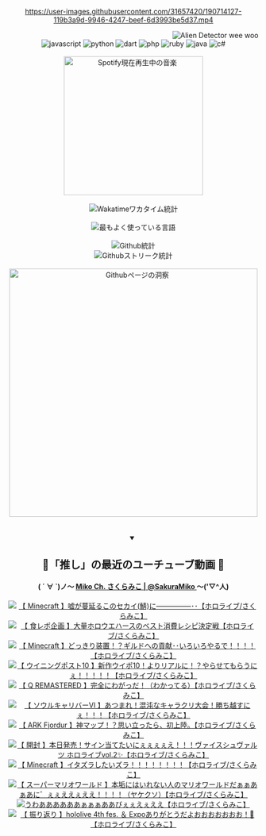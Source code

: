 <!-- START: HERO IMAGE GIF ////////// ////////// ////////// -->
<!-- <img src="@/../assets/img/gaming/ghost-of-tsushima.gif" width="100%"  alt="nellyXinwei's Hero Gif Image"/> -->
<!-- END: HERO IMAGE GIF ////////// ////////// ////////// -->

<div align="center" >  
  
<!-- START:ワンピース 第1015話「ルフィはRED ROCを使う」 -->
<https://user-images.githubusercontent.com/31657420/190714127-119b3a9d-9946-4247-beef-6d3993be5d37.mp4>
<!-- END:ワンピース 第1015話「ルフィはRED ROCを使う」 -->

<!-- START:VISITOR COUNTER -->
<div width="100%" align="right">

<img src="https://komarev.com/ghpvc/?username=nellyXinwei&label=🛸&color=grey&style=for-the-badge&labelcolor=ffffff" alt="Alien Detector wee woo"/>

</div>
<!-- END:VISITOR COUNTER -->

<!-- START: PROGRAMMING LANGUAGES -->
<!-- 色彩 Color Scheme:
#961E3A, #8A0D42, #5A0640, #4F265E, #2B355A, #3E759B, #CC4246,
#BB2649, #AD1052, #700750, #633075, #364270, #4E92C2, #FF5357
Sauce: https://www.webcreatorbox.com/inspiration/pantone-2023
-->

<img src="https://img.shields.io/badge/javascript%20-%23BB2649.svg?&style=for-the-badge&logo=javascript&logoColor=white&labelColor=961E3A" alt="javascript"/>
<img src="https://img.shields.io/badge/python%20-%23AD1052.svg?&style=for-the-badge&logo=python&logoColor=white&labelColor=8A0D42" alt="python" />
<img src="https://img.shields.io/badge/dart%20-%23700750.svg?&style=for-the-badge&logo=dart&logoColor=white&labelColor=5A0640" alt="dart"/>
<img src="https://img.shields.io/badge/php%20-%23633075.svg?&style=for-the-badge&logo=php&logoColor=white&labelColor=4F265E" alt="php"/>
<img src="https://img.shields.io/badge/ruby%20-%23364270.svg?&style=for-the-badge&logo=ruby&logoColor=white&labelColor=2B355A" alt="ruby"/>
<img src="https://img.shields.io/badge/java%20-%234E92C2.svg?&style=for-the-badge&logo=openjdk&logoColor=white&labelColor=3E759B" alt="java"/>
<img src="https://img.shields.io/badge/c%23-%23FF5357.svg?style=for-the-badge&logo=c-sharp&logoColor=white&labelColor=CC4246" alt="c#"/>  
<!-- END: PROGRAMMING LANGUAGES -->

<br>
<br>

<!-- START: MUSIC STATUS -->
  <!-- <a href="https://newojima-gsrs-20220114.vercel.app/api/now-playing?open">
    <img src="https://newojima-gsrs-20220114.vercel.app/api/now-playing" alt="Spotify現在再生中の音楽">
  </a> -->
  <img src="https://newojima-grss-20230114.vercel.app/api/spotify?border_color=transparent" alt="Spotify現在再生中の音楽" width="280px">
<!-- END: MUSIC STATUS -->

<br>
<br>

<!-- START: GITHUB STATUS -->
<!-- 色彩 Color Scheme:  #BB2649, #AD1052, #700750, #633075 -->
<img align="center" src="https://newojima-grs-20230109.vercel.app/api/wakatime?username=newojima&layout=compact&langs_count=10&locale=ja&hide_title=false&title_color=fff&hide_border=true&text_color=fff&bg_color=BB2649,BB2649,633075,633075&hide=other,css,html,bash,xml,git%20config,makefile,properties,yaml,markdown,text,json,jsx" alt="Wakatimeワカタイム統計"/>

<br>
<br>

<!-- 色彩 Color Scheme:  #633075, #364270, #4E92C2 -->
  <img align="center" src="https://newojima-grs-20230109.vercel.app/api/top-langs?username=newojima&layout=compact&text_color=fff&icon_color=fff&hide_border=true&&locale=ja&hide_title=false&title_color=fff&include_all_commits=true&card_width=445&langs_count=11&hide=c%23,powershell,shaderlab,hlsl,makefile,jupyter%20notebook,python,html,css,shell,batchfile,less,liquid,hack,scss&bg_color=4F265E,633075,4E92C2" alt="最もよく使っている言語"/>

<br>
<br>

<!-- 色彩 Color Scheme:  #4E92C2, #FF5357 -->
  <img align="center" src="https://newojima-grs-20230109.vercel.app/api?username=newojima&show_icons=true&&locale=ja&title_color=fff&text_color=fff&icon_color=fff&hide_border=true&hide_title=false&count_private=true&include_all_commits=true&card_width=495&disable_animations=true&bg_color=4E92C2,4E92C2,FF5357" alt="Github統計"/>

<br>

<img align="center" src="https://streak-stats.demolab.com?user=newojima&theme=dark&hide_border=true&locale=ja&ring=BB2649&stroke=222222&background=151515&sideLabels=BB2649&currStreakLabel=ffffff&border=BB2649&fire=FF5357&currStreakNum=ffffff&sideNums=FF5357&dates=ffffff" alt="Githubストリーク統計"/>

<br>
<br>

  <img align="center" width="500px" src="@/../assets/img/page-insights.svg" alt="Githubページの洞察"/>
  
</div>
<!-- END: GITHUB STATUS -->

<br>
<br>

<div align="center">
<details open>
  <summary>

  </summary>

  <h2 align="center">🌸「推し」の最近のユーチューブ動画 🌸</h2>
  <h4>
  ( ´ ∀ `)ノ～ 
  <a href="https://www.youtube.com/@SakuraMiko">Miko Ch. さくらみこ | @SakuraMiko
  </a>
   ～('▽^人)
  </h4>

  <!-- BEGIN YOUTUBE-CARDS -->
<a href="https://www.youtube.com/watch?v=h9e9VbCVfr8"><img src="https://ytcards.demolab.com/?id=h9e9VbCVfr8&title=%E3%80%90+Minecraft+%E3%80%91%E5%98%98%E3%81%8C%E8%94%93%E5%BB%B6%E3%82%8B%E3%81%93%E3%81%AE%E3%82%BB%E3%82%AB%E3%82%A4%28%E9%AF%96%29%E3%81%AB%E2%80%95%E2%80%95%E2%80%95%E2%80%95%E2%80%95%EF%BD%A5%EF%BD%A5%E3%80%90%E3%83%9B%E3%83%AD%E3%83%A9%E3%82%A4%E3%83%96%2F%E3%81%95%E3%81%8F%E3%82%89%E3%81%BF%E3%81%93%E3%80%91&lang=ja&timestamp=1680371752&background_color=%230d1117&title_color=%23ffffff&stats_color=%23dedede&width=187&duration=18597" alt="【 Minecraft 】嘘が蔓延るこのセカイ(鯖)に―――――･･【ホロライブ/さくらみこ】" title="【 Minecraft 】嘘が蔓延るこのセカイ(鯖)に―――――･･【ホロライブ/さくらみこ】"></a>
<a href="https://www.youtube.com/watch?v=nlYUYa2INGc"><img src="https://ytcards.demolab.com/?id=nlYUYa2INGc&title=%E3%80%90+%E9%A3%9F%E3%83%AC%E3%83%9D%E4%BC%81%E7%94%BB+%E3%80%91%E5%A4%A7%E9%87%8F%E3%83%9B%E3%83%AD%E3%82%A6%E3%82%A8%E3%83%8F%E3%83%BC%E3%82%B9%E3%81%AE%E3%83%99%E3%82%B9%E3%83%88%E6%B6%88%E8%B2%BB%E3%83%AC%E3%82%B7%E3%83%94%E6%B1%BA%E5%AE%9A%E6%88%A6%E3%80%90%E3%83%9B%E3%83%AD%E3%83%A9%E3%82%A4%E3%83%96%2F%E3%81%95%E3%81%8F%E3%82%89%E3%81%BF%E3%81%93%E3%80%91&lang=ja&timestamp=1680266045&background_color=%230d1117&title_color=%23ffffff&stats_color=%23dedede&width=187&duration=4596" alt="【 食レポ企画 】大量ホロウエハースのベスト消費レシピ決定戦【ホロライブ/さくらみこ】" title="【 食レポ企画 】大量ホロウエハースのベスト消費レシピ決定戦【ホロライブ/さくらみこ】"></a>
<a href="https://www.youtube.com/watch?v=3y4pD8jgsdk"><img src="https://ytcards.demolab.com/?id=3y4pD8jgsdk&title=%E3%80%90+Minecraft+%E3%80%91%E3%81%A9%E3%81%A3%E3%81%8D%E3%82%8A%E8%A3%85%E7%BD%AE%EF%BC%81%EF%BC%9F%E3%82%AE%E3%83%AB%E3%83%89%E3%81%B8%E3%81%AE%E8%B2%A2%E7%8C%AE%EF%BD%A5%EF%BD%A5%E3%81%84%E3%82%8D%E3%81%84%E3%82%8D%E3%82%84%E3%82%8B%E3%81%A7%EF%BC%81%EF%BC%81%EF%BC%81%EF%BC%81%E3%80%90%E3%83%9B%E3%83%AD%E3%83%A9%E3%82%A4%E3%83%96%2F%E3%81%95%E3%81%8F%E3%82%89%E3%81%BF%E3%81%93%E3%80%91&lang=ja&timestamp=1680107220&background_color=%230d1117&title_color=%23ffffff&stats_color=%23dedede&width=187&duration=13675" alt="【 Minecraft 】どっきり装置！？ギルドへの貢献･･いろいろやるで！！！！【ホロライブ/さくらみこ】" title="【 Minecraft 】どっきり装置！？ギルドへの貢献･･いろいろやるで！！！！【ホロライブ/さくらみこ】"></a>
<a href="https://www.youtube.com/watch?v=z2BecBuBg38"><img src="https://ytcards.demolab.com/?id=z2BecBuBg38&title=%E3%80%90+%E3%82%A6%E3%82%A4%E3%83%8B%E3%83%B3%E3%82%B0%E3%83%9D%E3%82%B9%E3%83%8810+%E3%80%91%E6%96%B0%E4%BD%9C%E3%82%A6%E3%82%A4%E3%83%9D10%EF%BC%81%E3%82%88%E3%82%8A%E3%83%AA%E3%82%A2%E3%83%AB%E3%81%AB%EF%BC%81%EF%BC%9F%E3%82%84%E3%82%89%E3%81%9B%E3%81%A6%E3%82%82%E3%82%89%E3%81%86%E3%81%AB%E3%81%87%EF%BC%81%EF%BC%81%EF%BC%81%EF%BC%81%EF%BC%81%E3%80%90%E3%83%9B%E3%83%AD%E3%83%A9%E3%82%A4%E3%83%96%2F%E3%81%95%E3%81%8F%E3%82%89%E3%81%BF%E3%81%93%E3%80%91&lang=ja&timestamp=1680088830&background_color=%230d1117&title_color=%23ffffff&stats_color=%23dedede&width=187&duration=4163" alt="【 ウイニングポスト10 】新作ウイポ10！よりリアルに！？やらせてもらうにぇ！！！！！【ホロライブ/さくらみこ】" title="【 ウイニングポスト10 】新作ウイポ10！よりリアルに！？やらせてもらうにぇ！！！！！【ホロライブ/さくらみこ】"></a>
<a href="https://www.youtube.com/watch?v=7ezv8b_H3s8"><img src="https://ytcards.demolab.com/?id=7ezv8b_H3s8&title=%E3%80%90+Q+REMASTERED+%E3%80%91%E5%AE%8C%E5%85%A8%E3%81%AB%E3%82%8F%E3%81%8C%E3%81%A3%E3%81%A0%EF%BC%81%EF%BC%88%E3%82%8F%E3%81%8B%E3%81%A3%E3%81%A6%E3%82%8B%EF%BC%89%E3%80%90%E3%83%9B%E3%83%AD%E3%83%A9%E3%82%A4%E3%83%96%2F%E3%81%95%E3%81%8F%E3%82%89%E3%81%BF%E3%81%93%E3%80%91&lang=ja&timestamp=1680018741&background_color=%230d1117&title_color=%23ffffff&stats_color=%23dedede&width=187&duration=11930" alt="【 Q REMASTERED 】完全にわがっだ！（わかってる）【ホロライブ/さくらみこ】" title="【 Q REMASTERED 】完全にわがっだ！（わかってる）【ホロライブ/さくらみこ】"></a>
<a href="https://www.youtube.com/watch?v=xJ9yB4t8NVg"><img src="https://ytcards.demolab.com/?id=xJ9yB4t8NVg&title=%E3%80%90+%E3%82%BD%E3%82%A6%E3%83%AB%E3%82%AD%E3%83%A3%E3%83%AA%E3%83%90%E3%83%BC%E2%85%A5+%E3%80%91%E3%81%82%E3%81%A4%E3%81%BE%E3%82%8C%EF%BC%81%E6%B7%B7%E6%B2%8C%E3%81%AA%E3%82%AD%E3%83%A3%E3%83%A9%E3%82%AF%E3%83%AA%E5%A4%A7%E4%BC%9A%EF%BC%81%E5%8B%9D%E3%81%A1%E8%B6%8A%E3%81%99%E3%81%AB%E3%81%87%EF%BC%81%EF%BC%81%EF%BC%81%E3%80%90%E3%83%9B%E3%83%AD%E3%83%A9%E3%82%A4%E3%83%96%2F%E3%81%95%E3%81%8F%E3%82%89%E3%81%BF%E3%81%93%E3%80%91&lang=ja&timestamp=1679837603&background_color=%230d1117&title_color=%23ffffff&stats_color=%23dedede&width=187&duration=7816" alt="【 ソウルキャリバーⅥ 】あつまれ！混沌なキャラクリ大会！勝ち越すにぇ！！！【ホロライブ/さくらみこ】" title="【 ソウルキャリバーⅥ 】あつまれ！混沌なキャラクリ大会！勝ち越すにぇ！！！【ホロライブ/さくらみこ】"></a>
<a href="https://www.youtube.com/watch?v=9hOLpknTaYg"><img src="https://ytcards.demolab.com/?id=9hOLpknTaYg&title=%E3%80%90+ARK+Fjordur+%E3%80%91%E7%A5%9E%E3%83%9E%E3%83%83%E3%83%97%EF%BC%81%EF%BC%9F%E6%80%9D%E3%81%84%E7%AB%8B%E3%81%A3%E3%81%9F%E3%82%89%E3%80%81%E5%88%9D%E4%B8%8A%E9%99%B8%E3%80%82%E3%80%90%E3%83%9B%E3%83%AD%E3%83%A9%E3%82%A4%E3%83%96%2F%E3%81%95%E3%81%8F%E3%82%89%E3%81%BF%E3%81%93%E3%80%91&lang=ja&timestamp=1679763697&background_color=%230d1117&title_color=%23ffffff&stats_color=%23dedede&width=187&duration=16656" alt="【 ARK Fjordur 】神マップ！？思い立ったら、初上陸。【ホロライブ/さくらみこ】" title="【 ARK Fjordur 】神マップ！？思い立ったら、初上陸。【ホロライブ/さくらみこ】"></a>
<a href="https://www.youtube.com/watch?v=tUklPFMpL8Q"><img src="https://ytcards.demolab.com/?id=tUklPFMpL8Q&title=%E3%80%90+%E9%96%8B%E5%B0%81+%E3%80%91%E6%9C%AC%E6%97%A5%E7%99%BA%E5%A3%B2%EF%BC%81%E3%82%B5%E3%82%A4%E3%83%B3%E5%BD%93%E3%81%A6%E3%81%9F%E3%81%84%E3%81%AB%E3%81%87%E3%81%87%E3%81%87%E3%81%87%E3%81%88%EF%BC%81%EF%BC%81%EF%BC%81%E3%83%B4%E3%82%A1%E3%82%A4%E3%82%B9%E3%82%B7%E3%83%A5%E3%83%B4%E3%82%A1%E3%83%AB%E3%83%84+%E3%83%9B%E3%83%AD%E3%83%A9%E3%82%A4%E3%83%96vol.2%E2%9C%A8%E3%80%90%E3%83%9B%E3%83%AD%E3%83%A9%E3%82%A4%E3%83%96%2F%E3%81%95%E3%81%8F%E3%82%89%E3%81%BF%E3%81%93%E3%80%91&lang=ja&timestamp=1679664008&background_color=%230d1117&title_color=%23ffffff&stats_color=%23dedede&width=187&duration=7006" alt="【 開封 】本日発売！サイン当てたいにぇぇぇぇえ！！！ヴァイスシュヴァルツ ホロライブvol.2✨【ホロライブ/さくらみこ】" title="【 開封 】本日発売！サイン当てたいにぇぇぇぇえ！！！ヴァイスシュヴァルツ ホロライブvol.2✨【ホロライブ/さくらみこ】"></a>
<a href="https://www.youtube.com/watch?v=0L6e4o_vR9M"><img src="https://ytcards.demolab.com/?id=0L6e4o_vR9M&title=%E3%80%90+Minecraft+%E3%80%91%E3%82%A4%E3%82%BF%E3%82%BA%E3%83%A9%E3%81%97%E3%81%9F%E3%81%84%E3%82%BA%E3%83%A9%EF%BC%81%EF%BC%81%EF%BC%81%EF%BC%81%EF%BC%81%EF%BC%81%EF%BC%81%EF%BC%81%E3%80%90%E3%83%9B%E3%83%AD%E3%83%A9%E3%82%A4%E3%83%96%2F%E3%81%95%E3%81%8F%E3%82%89%E3%81%BF%E3%81%93%E3%80%91&lang=ja&timestamp=1679497705&background_color=%230d1117&title_color=%23ffffff&stats_color=%23dedede&width=187&duration=9349" alt="【 Minecraft 】イタズラしたいズラ！！！！！！！！【ホロライブ/さくらみこ】" title="【 Minecraft 】イタズラしたいズラ！！！！！！！！【ホロライブ/さくらみこ】"></a>
<a href="https://www.youtube.com/watch?v=4R3HwVvRNLo"><img src="https://ytcards.demolab.com/?id=4R3HwVvRNLo&title=%E3%80%90+%E3%82%B9%E3%83%BC%E3%83%91%E3%83%BC%E3%83%9E%E3%83%AA%E3%82%AA%E3%83%AF%E3%83%BC%E3%83%AB%E3%83%89+%E3%80%91%E6%9C%AC%E5%9E%A2%E3%81%AB%E3%81%AF%E3%81%84%E3%82%8C%E3%81%AA%E3%81%84%E4%BA%BA%E3%81%AE%E3%83%9E%E3%83%AA%E3%82%AA%E3%83%AF%E3%83%BC%E3%83%AB%E3%83%89%E3%81%A0%E3%81%81%E3%81%81%E3%81%82%E3%81%81%E3%81%82%E3%81%AB%E3%82%9B%E3%81%87%E3%81%87%E3%81%88%E3%81%88%E3%81%87%E3%81%88%E3%81%88%EF%BC%81%EF%BC%81%EF%BC%81%EF%BC%81%EF%BC%88%E3%83%A4%E3%82%B1%E3%82%AF%E3%82%BD%EF%BC%89%E3%80%90%E3%83%9B%E3%83%AD%E3%83%A9%E3%82%A4%E3%83%96%2F%E3%81%95%E3%81%8F%E3%82%89%E3%81%BF%E3%81%93%E3%80%91&lang=ja&timestamp=1679412133&background_color=%230d1117&title_color=%23ffffff&stats_color=%23dedede&width=187&duration=13454" alt="【 スーパーマリオワールド 】本垢にはいれない人のマリオワールドだぁぁあぁあに゛ぇぇええぇええ！！！！（ヤケクソ）【ホロライブ/さくらみこ】" title="【 スーパーマリオワールド 】本垢にはいれない人のマリオワールドだぁぁあぁあに゛ぇぇええぇええ！！！！（ヤケクソ）【ホロライブ/さくらみこ】"></a>
<a href="https://www.youtube.com/watch?v=y_ghMmuhvpI"><img src="https://ytcards.demolab.com/?id=y_ghMmuhvpI&title=%E3%81%86%E3%82%8F%E3%81%82%E3%81%82%E3%81%82%E3%81%82%E3%81%82%E3%81%82%E3%81%81%E3%81%81%E3%81%81%E3%81%82%E3%81%82%E3%81%B3%E3%81%87%E3%81%87%E3%81%88%E3%81%87%E3%81%88%E3%81%88%E3%80%90%E3%83%9B%E3%83%AD%E3%83%A9%E3%82%A4%E3%83%96%2F%E3%81%95%E3%81%8F%E3%82%89%E3%81%BF%E3%81%93%E3%80%91&lang=ja&timestamp=1679316370&background_color=%230d1117&title_color=%23ffffff&stats_color=%23dedede&width=187&duration=2065" alt="うわああああああぁぁぁああびぇぇえぇええ【ホロライブ/さくらみこ】" title="うわああああああぁぁぁああびぇぇえぇええ【ホロライブ/さくらみこ】"></a>
<a href="https://www.youtube.com/watch?v=MgP4rNeSq8w"><img src="https://ytcards.demolab.com/?id=MgP4rNeSq8w&title=%E3%80%90+%E6%8C%AF%E3%82%8A%E8%BF%94%E3%82%8A+%E3%80%91hololive+4th+fes.+%EF%BC%86+Expo%E3%81%82%E3%82%8A%E3%81%8C%E3%81%A8%E3%81%86%E3%81%A0%E3%82%88%E3%81%8A%E3%81%8A%E3%81%8A%E3%81%8A%E3%81%8A%E3%81%8A%E3%81%8A%EF%BC%81%F0%9F%8C%B8%E3%80%90%E3%83%9B%E3%83%AD%E3%83%A9%E3%82%A4%E3%83%96%2F%E3%81%95%E3%81%8F%E3%82%89%E3%81%BF%E3%81%93%E3%80%91&lang=ja&timestamp=1679242712&background_color=%230d1117&title_color=%23ffffff&stats_color=%23dedede&width=187&duration=10116" alt="【 振り返り 】hololive 4th fes. ＆ Expoありがとうだよおおおおおおお！🌸【ホロライブ/さくらみこ】" title="【 振り返り 】hololive 4th fes. ＆ Expoありがとうだよおおおおおおお！🌸【ホロライブ/さくらみこ】"></a>
<!-- END YOUTUBE-CARDS -->

</div>
  
</details>
